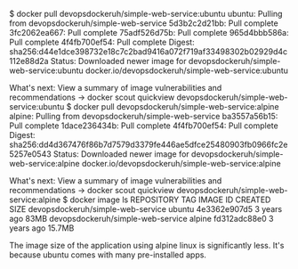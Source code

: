 $ docker pull devopsdockeruh/simple-web-service:ubuntu
ubuntu: Pulling from devopsdockeruh/simple-web-service
5d3b2c2d21bb: Pull complete 
3fc2062ea667: Pull complete 
75adf526d75b: Pull complete 
965d4bbb586a: Pull complete 
4f4fb700ef54: Pull complete 
Digest: sha256:d44e1dce398732e18c7c2bad9416a072f719af33498302b02929d4c112e88d2a
Status: Downloaded newer image for devopsdockeruh/simple-web-service:ubuntu
docker.io/devopsdockeruh/simple-web-service:ubuntu

What's next:
    View a summary of image vulnerabilities and recommendations → docker scout quickview devopsdockeruh/simple-web-service:ubuntu
$ docker pull devopsdockeruh/simple-web-service:alpine
alpine: Pulling from devopsdockeruh/simple-web-service
ba3557a56b15: Pull complete 
1dace236434b: Pull complete 
4f4fb700ef54: Pull complete 
Digest: sha256:dd4d367476f86b7d7579d3379fe446ae5dfce25480903fb0966fc2e5257e0543
Status: Downloaded newer image for devopsdockeruh/simple-web-service:alpine
docker.io/devopsdockeruh/simple-web-service:alpine

What's next:
    View a summary of image vulnerabilities and recommendations → docker scout quickview devopsdockeruh/simple-web-service:alpine
$ docker image ls
REPOSITORY                          TAG       IMAGE ID       CREATED       SIZE
devopsdockeruh/simple-web-service   ubuntu    4e3362e907d5   3 years ago   83MB
devopsdockeruh/simple-web-service   alpine    fd312adc88e0   3 years ago   15.7MB


The image size of the application using alpine linux is significantly less. It's because ubuntu comes with many pre-installed apps.